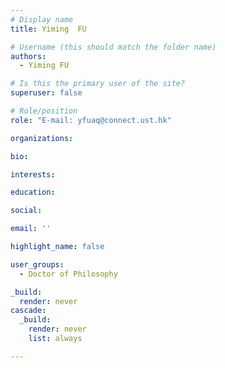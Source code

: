```yaml
---
# Display name
title: Yiming  FU 

# Username (this should match the folder name)
authors:
  - Yiming FU

# Is this the primary user of the site?
superuser: false

# Role/position
role: "E-mail: yfuaq@connect.ust.hk"

organizations:

bio:

interests:

education:

social:

email: ''

highlight_name: false

user_groups:
  - Doctor of Philosophy

_build:
  render: never
cascade:
  _build:
    render: never
    list: always

---
```

